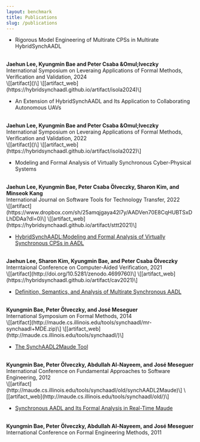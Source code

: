```yaml
---
layout: benchmark
title: Publications
slug: /publications
---
```


- Rigorous Model Engineering of Multirate CPSs in Multirate HybridSynchAADL
<br />
<b>Jaehun Lee, Kyungmin Bae and Peter Csaba &Omul;lveczky</b>
<br />
International Symposium on Leveraing Applications of Formal Methods, Verification and Validation, 2024
<br />
\[[artifact]()\]
\[[artifact_web](https://hybridsynchaadl.github.io/artifact/isola2024)\]


- An Extension of HybridSynchAADL and Its Application to Collaborating Autonomous UAVs
<br />
<b>Jaehun Lee, Kyungmin Bae and Peter Csaba &Omul;lveczky</b>
<br />
International Symposium on Leveraing Applications of Formal Methods, Verification and Validation, 2022
<br />
\[[artifact]()\]
\[[artifact_web](https://hybridsynchaadl.github.io/artifact/isola2022)\]



- Modeling and Formal Analysis of Virtually Synchronous Cyber-Physical Systems 
<br />
<b>Jaehun Lee, Kyungmin Bae, Peter Csaba &Ouml;lveczky, Sharon Kim, and Minseok Kang</b>
<br />
International Journal on Software Tools for Technology Transfer, 2022
<br />
\[[artifact](https://www.dropbox.com/sh/25amqjgaya42l7y/AADVen70E8CqHUBTSxDLhDDAa?dl=0)\] 
\[[artifact_web](https://hybridsynchaadl.github.io/artifact/sttt2021)\]


- [HybridSynchAADL:Modeling and Formal Analysis of Virtually Synchronous CPSs in AADL](https://link.springer.com/chapter/10.1007/978-3-030-81685-8_23)
<br />
<b>Jaehun Lee, Sharon Kim, Kyungmin Bae, and Peter Csaba &Ouml;lveczky</b>
<br />
Interntaional Conference on Computer-Aided Verification, 2021
<br />
\[[artifact](http://doi.org/10.5281/zenodo.4699760)\]
\[[artifact_web](https://hybridsynchaadl.github.io/artifact/cav2021)\]


- [Definition, Semantics, and Analysis of Multirate Synchronous AADL](https://link.springer.com/chapter/10.1007/978-3-319-06410-9_7)
<br />
<b>Kyungmin Bae, Peter Ölveczky, and José Meseguer</b>
<br />
International Symposium on Formal Methods, 2014
<br />
\[[artifact](http://maude.cs.illinois.edu/tools/synchaadl/mr-synchaadl+MDE.zip)\]
\[[artifact_web](http://maude.cs.illinois.edu/tools/synchaadl/)\]

- [The SynchAADL2Maude Tool](https://link.springer.com/chapter/10.1007/978-3-642-28872-2_4)
<br />
<b>Kyungmin Bae, Peter Ölveczky, Abdullah Al-Nayeem, and José Meseguer</b>
<br />
International Conference on Fundamental Approaches to Software Engineering, 2012
<br />
\[[artifact](http://maude.cs.illinois.edu/tools/synchaadl/old/synchAADL2Maude)\]
\[[artifact_web](http://maude.cs.illinois.edu/tools/synchaadl/old/)\]


- [Synchronous AADL and Its Formal Analysis in Real-Time Maude](https://link.springer.com/chapter/10.1007/978-3-642-24559-6_43)
<br />
<b>Kyungmin Bae, Peter Ölveczky, Abdullah Al-Nayeem, and José Meseguer</b>
<br />
International Conference on Formal Engineering Methods, 2011
<br />
